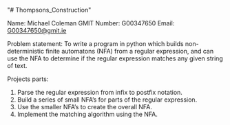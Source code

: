 "# Thompsons_Construction" 

Name: Michael Coleman
GMIT Number: G00347650
Email: G00347650@gmit.ie

Problem statement: 
To write a program in python which builds non-deterministic finite automatons (NFA) from a regular expression, and can use the NFA to determine if the regular expression matches any given string of text.

Projects parts: 
1. Parse the regular expression from infix to postfix notation.
2. Build a series of small NFA’s for parts of the regular expression.
3. Use the smaller NFA’s to create the overall NFA.
4. Implement the matching algorithm using the NFA. 
